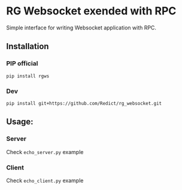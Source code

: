 # RG Websocket exended with RPC

Simple interface for writing Websocket application with RPC.

## Installation

### PIP official

`pip install rgws`

### Dev 
`pip install git+https://github.com/Redict/rg_websocket.git`

## Usage:

### Server

Check `echo_server.py` example

### Client

Check `echo_client.py` example